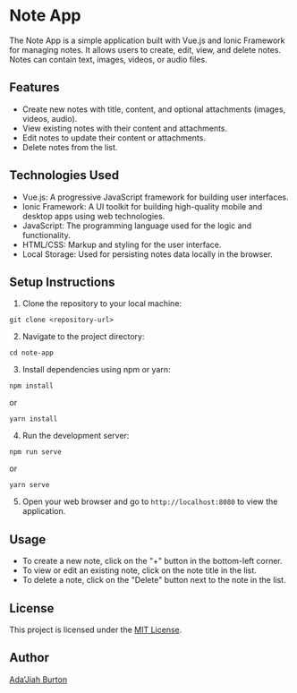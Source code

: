 # Note App

The Note App is a simple application built with Vue.js and Ionic Framework for managing notes. It allows users to create, edit, view, and delete notes. Notes can contain text, images, videos, or audio files.

## Features

- Create new notes with title, content, and optional attachments (images, videos, audio).
- View existing notes with their content and attachments.
- Edit notes to update their content or attachments.
- Delete notes from the list.

## Technologies Used

- Vue.js: A progressive JavaScript framework for building user interfaces.
- Ionic Framework: A UI toolkit for building high-quality mobile and desktop apps using web technologies.
- JavaScript: The programming language used for the logic and functionality.
- HTML/CSS: Markup and styling for the user interface.
- Local Storage: Used for persisting notes data locally in the browser.

## Setup Instructions

1. Clone the repository to your local machine:

```
git clone <repository-url>
```

2. Navigate to the project directory:

```
cd note-app
```

3. Install dependencies using npm or yarn:

```
npm install
```
or
```
yarn install
```

4. Run the development server:

```
npm run serve
```
or
```
yarn serve
```

5. Open your web browser and go to `http://localhost:8080` to view the application.

## Usage

- To create a new note, click on the "+" button in the bottom-left corner.
- To view or edit an existing note, click on the note title in the list.
- To delete a note, click on the "Delete" button next to the note in the list.

## License

This project is licensed under the [MIT License](LICENSE).

## Author

[Ada’Jiah Burton](https://github.com/adayjays/)
